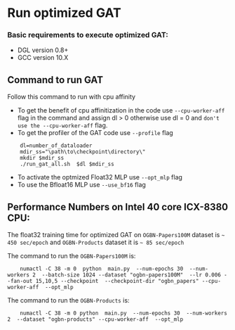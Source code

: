 
# Run optimized GAT

### Basic requirements to execute optimized GAT:

- DGL version 0.8+
- GCC version 10.X



## Command to run GAT

Follow this command to run with cpu affinity
 - To get the benefit of cpu affinitization in the code use `--cpu-worker-aff` flag in the command and assign dl > 0 otherwise use dl = 0 and `don't use the --cpu-worker-aff` flag.
 - To get the profiler of the GAT code use `--profile` flag

```
    dl=number_of_dataloader
    mdir_ss="\path\to\checkpoint\directory\"
    mkdir $mdir_ss
    ./run_gat_all.sh  $dl $mdir_ss
``` 

- To activate the optmized Float32 MLP use `--opt_mlp` flag  
- To use the Bfloat16 MLP use `--use_bf16` flag



## Performance Numbers on Intel 40 core ICX-8380 CPU:

 The float32 training time for optimized GAT on `OGBN-Papers100M` dataset is `~ 450 sec/epoch` and `OGBN-Products` dataset it is `~ 85 sec/epoch` 

 The command to run the `OGBN-Papers100M` is:

 ```
     numactl -C 38 -m 0  python  main.py  --num-epochs 30  --num-workers 2  --batch-size 1024 --dataset "ogbn-papers100M"  --lr 0.006 --fan-out 15,10,5 --checkpoint  --checkpoint-dir "ogbn_papers" --cpu-worker-aff  --opt_mlp
 ```

The command to run the `OGBN-Products` is:

 ```
     numactl -C 38 -m 0 python  main.py  --num-epochs 30  --num-workers 2  --dataset "ogbn-products" --cpu-worker-aff  --opt_mlp
 ``` 



